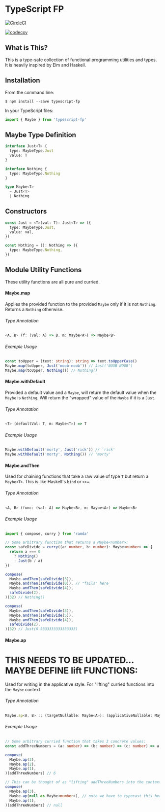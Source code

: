 # TypeScript FP

[![CircleCI](https://circleci.com/gh/kylecorbelli/typescript-fp.svg?style=shield)](https://circleci.com/gh/kylecorbelli/typescript-fp)

[![codecov](https://codecov.io/gh/kylecorbelli/typescript-fp/branch/master/graph/badge.svg)](https://codecov.io/gh/kylecorbelli/typescript-fp)

## What is This?
This is a type-safe collection of functional programming utilities and types. It is heavily inspired by Elm and Haskell.

## Installation
From the command line:
```
$ npm install --save typescript-fp
```
In your TypeScript files:
```TypeScript
import { Maybe } from 'typescript-fp'
```

## Maybe Type Definition
```TypeScript
interface Just<T> {
  type: MaybeType.Just
  value: T
}

interface Nothing {
  type: MaybeType.Nothing
}

type Maybe<T>
  = Just<T>
  | Nothing
```

## Constructors
```TypeScript
const Just = <T>(val: T): Just<T> => ({
  type: MaybeType.Just,
  value: val,
})

const Nothing = (): Nothing => ({
  type: MaybeType.Nothing,
})
```

## Module Utility Functions
These utility functions are all pure and curried.

#### Maybe.map
Applies the provided function to the provided `Maybe` only if it is not `Nothing`. Returns a `Nothing` otherwise.
###### Type Annotation
```TypeScript
<A, B> (f: (val: A) => B, m: Maybe<A>) => Maybe<B>
```
###### Example Usage
```TypeScript
const toUpper = (text: string): string => text.toUpperCase()
Maybe.map(toUpper, Just('noob noob')) // Just('NOOB NOOB')
Maybe.map(toUpper, Nothing()) // Nothing()
```

#### Maybe.withDefault
Provided a default value and a `Maybe`, will return the default value when the `Maybe` is `Nothing`. Will return the "wrapped" value of the `Maybe` if it is a `Just`.
###### Type Annotation
```TypeScript
<T> (defaultVal: T, m: Maybe<T>) => T
```
###### Example Usage
```TypeScript
Maybe.withDefault('morty', Just('rick')) // 'rick'
Maybe.withDefault('morty', Nothing()) // 'morty'
```

#### Maybe.andThen
Used for chaining functions that take a raw value of type `T` but return a `Maybe<T>`. This is like Haskell's `bind` or `>>=`.
###### Type Annotation
```TypeScript
<A, B> (func: (val: A) => Maybe<B>, m: Maybe<A>) => Maybe<B>
```
###### Example Usage
```TypeScript
import { compose, curry } from 'ramda'

// Some arbitrary function that returns a Maybe<number>:
const safeDivide = curry((a: number, b: number): Maybe<number> => {
  return a === 0
    ? Nothing()
    : Just(b / a)
})

compose(
  Maybe.andThen(safeDivide(3)),
  Maybe.andThen(safeDivide(0)), // "fails" here
  Maybe.andThen(safeDivide(4)),
  safeDivide(2),
)(32) // Nothing()

compose(
  Maybe.andThen(safeDivide(3)),
  Maybe.andThen(safeDivide(5)),
  Maybe.andThen(safeDivide(4)),
  safeDivide(2),
)(32) // Just(0.5333333333333333)
```

#### Maybe.ap
# THIS NEEDS TO BE UPDATED... MAYBE DEFINE lift FUNCTIONS:
Used for writing in the applicative style. For "lifting" curried functions into the `Maybe` context.
###### Type Annotation
```TypeScript
Maybe.ap<A, B> :: (targetNullable: Maybe<A>): (applicativeNullable: Maybe<(val: A) => B>) => Maybe<B>
```
###### Example Usage
```TypeScript
// Some arbitrary curried function that takes 3 concrete values:
const addThreeNumbers = (a: number) => (b: number) => (c: number) => a + b + c

compose(
  Maybe.ap(3),
  Maybe.ap(2),
  Maybe.ap(1),
)(addThreeNumbers) // 6

// This can be thought of as "lifting" addThreeNumbers into the context of its passed-in arguments being Maybe:
compose(
  Maybe.ap(3),
  Maybe.ap(null as Maybe<number>), // note we have to typecast this here because TypeScript can’t be sure what kind of Maybe<T> it has at this point.
  Maybe.ap(1),
)(addThreeNumbers) // null
```
